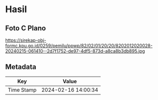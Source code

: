 # Hasil

## Foto C Plano

https://sirekap-obj-formc.kpu.go.id/0259/pemilu/ppwp/82/02/01/20/20/8202012020028-20240215-061410--2d7f1752-de97-4df5-873d-a8ca8b3db895.jpg


## Metadata

| Key        | Value               |
| ---------- | ------------------- |
| Time Stamp | 2024-02-16 14:00:34 |



